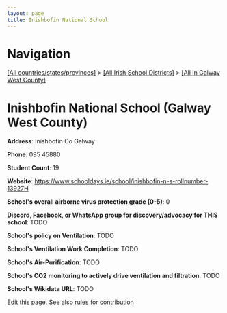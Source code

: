 ```yaml
---
layout: page
title: Inishbofin National School
---
```

# Navigation

[[All countries/states/provinces]](../../..) > [[All Irish School Districts]](../..) > [[All In Galway West County]](..)

# Inishbofin National School (Galway West County)

**Address**: Inishbofin Co Galway

**Phone**: 095 45880

**Student Count**: 19

**Website**: <https://www.schooldays.ie/school/inishbofin-n-s-rollnumber-13927H>

**School's overall airborne virus protection grade (0-5)**: 0

**Discord, Facebook, or WhatsApp group for discovery/advocacy for THIS school**: TODO

**School's policy on Ventilation**: TODO

**School's Ventilation Work Completion**: TODO

**School's Air-Purification**: TODO

**School's CO2 monitoring to actively drive ventilation and filtration**: TODO

**School's Wikidata URL**: TODO


[Edit this page](https://github.com/ventilate-schools/Ireland/edit/main/./Galway_West_County/Inishbofin_National_School.md). See also [rules for contribution](../../../contribution-rules/)